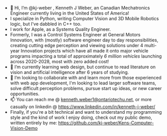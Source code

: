 - 👋 Hi, I’m @kj-weber , Kenneth J Weber, an Canadian Mechatronics Engineer currently living in the United States of America!
- I specialize in Python, writing Computer Vision and 3D Mobile Robotics logic, but I've dabbled in C++ too.
- I work for Apple, as a Systems Quality Engineer.
- Formerly, I was a Control Systems Engineer at General Motors Innovation, with (mostly) software engineer day to day responsibilities, creating cutting edge perception and viewing solutions under 4 multi-year Innovation projects which have all made it onto major vehicle programs impacting a total of approximately *6 million vehicles* launching across 2020-2028, most with zero added cost! 
- 🌱 I’m currently learning web design, but continue to read literature on vision and artificial intelligence after 6 years of studying.
- 💞️ I’m looking to collaborate with and learn more from those experienced with web app development, I'm looking to lead larger software teams, solve difficult perception problems, pursue start up ideas, or new career opportunities.
- 📫 You can reach me @ kenneth.weber1@ontariotechu.net, or more casually on linkedin @ https://www.linkedin.com/in/kenneth-j-weber/
- Finally, if you're a bit technical and want to understand my programming style and the kind of work I enjoy doing, check out my public demo, written entirely by me: https://github.com/kj-weber/Kens-Computer-Vision-Demo
<!---
kj-weber/kj-weber is a ✨ special ✨ repository because its `README.md` (this file) appears on your GitHub profile.
You can click the Preview link to take a look at your changes.
--->
